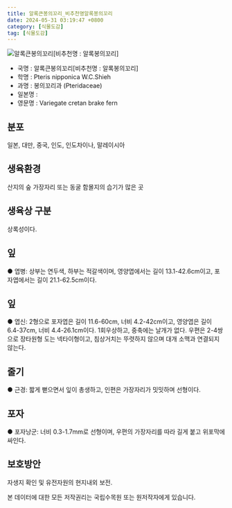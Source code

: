 ```yaml
---
title: 알록큰봉의꼬리_비추천명알록봉의꼬리
date: 2024-05-31 03:19:47 +0800
category: [식물도감]
tag: [식물도감]
---
```




![알록큰봉의꼬리[비추천명 : 알록봉의꼬리]](/fileUpload/plants/basic/Aspleniaceae/Pteris/3172/3172_1_th2.jpg)
- 국명 : 알록큰봉의꼬리[비추천명 : 알록봉의꼬리]
- 학명 : Pteris nipponica W.C.Shieh
- 과명 : 봉의꼬리과 (Pteridaceae)
- 일본명 : 
- 영문명 : Variegate cretan brake fern


## 분포
일본, 대만, 중국, 인도, 인도차이나, 말레이시아 
## 생육환경
산지의 숲 가장자리 또는 동굴 함몰지의 습기가 많은 곳
## 생육상 구분
상록성이다. 
## 잎
● 엽병: 상부는 연두색, 하부는 적갈색이며, 영양엽에서는 길이 13.1-42.6cm이고, 포자엽에서는 길이 21.1-62.5cm이다. 
## 잎
● 엽신: 2형으로 포자엽은 길이 11.6-60cm, 너비 4.2-42cm이고, 영양엽은 길이 6.4-37cm, 너비 4.4-26.1cm이다. 1회우상하고, 중축에는 날개가 없다. 우편은 2-4쌍으로 장타원형 도는 넥타이형이고, 침상거치는 뚜렷하지 않으며 대개 소맥과 연결되지 않는다. 
## 줄기
● 근경: 짧게 뻗으면서 잎이 총생하고, 인편은 가장자리가 밋밋하며 선형이다. 
## 포자
● 포자낭군: 너비 0.3-1.7mm로 선형이며, 우편의 가장자리를 따라 길게 붙고 위포막에 싸인다. 
## 보호방안
자생지 확인 및 유전자원의 현지내외 보전.






본 데이터에 대한 모든 저작권리는 국립수목원 또는 원저작자에게 있습니다.
